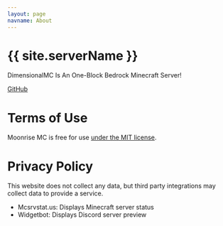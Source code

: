 ```yaml
---
layout: page
navname: About
---
```


# {{ site.serverName }}

DimensionalMC Is An One-Block Bedrock Minecraft Server!

[GitHub](https://github.com/coffeebank/moonrise)


# Terms of Use

Moonrise MC is free for use [under the MIT license](https://github.com/coffeebank/moonrise).


# Privacy Policy

This website does not collect any data, but third party integrations may collect data to provide a service.

- Mcsrvstat.us: Displays Minecraft server status
- Widgetbot: Displays Discord server preview
